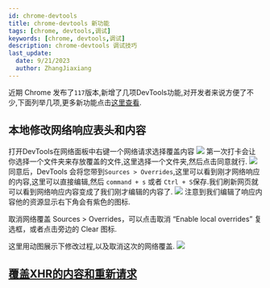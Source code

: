 ```yaml
---
id: chrome-devtools
title: chrome-devtools 新功能
tags: [chrome, devtools,调试]
keywords: [chrome, devtools,调试]
description: chrome-devtools 调试技巧
last_update:
  date: 9/21/2023
  author: ZhangJiaxiang
---
```

近期 Chrome 发布了`117`版本,新增了几项DevTools功能,对开发者来说方便了不少,下面列举几项,更多新功能点击[这里查看](https://developer.chrome.com/blog/new-in-devtools-117/?utm_source=devtools).
## 本地修改网络响应表头和内容
打开DevTools在网络面板中右键一个网络请求选择覆盖内容
![](https://wd.imgix.net/image/NJdAV9UgKuN8AhoaPBquL7giZQo1/BRExqF6iUJioa9YkiUeV.png?auto=format&w=1600)
第一次打卡会让你选择一个文件夹来存放覆盖的文件,这里选择一个文件夹,然后点击同意就行.
![](https://wd.imgix.net/image/NJdAV9UgKuN8AhoaPBquL7giZQo1/cuNvCVUAVtICozqgThQi.png?auto=format&w=1600)
同意后，DevTools 会将您带到`Sources > Overrides`,这里可以看到刚才网络响应的内容,这里可以直接编辑,然后 `command + s` 或者 `Ctrl + S`保存.我们刷新网页就可以看到网络响应内容变成了我们刚才编辑的内容了.
![](https://png.zjiaxiang.cn/blog/20230920234557.png)
注意到我们编辑了响应内容他的资源显示右下角会有紫色的图标.

取消网络覆盖 Sources > Overrides，可以点击取消 “Enable local overrides” 复选框，或者点击旁边的 Clear 图标.

这里用动图展示下修改过程,以及取消这次的网络覆盖.
![](https://png.zjiaxiang.cn/blog/20230921000302.gif)

## [覆盖XHR的内容和重新请求](https://developer.chrome.com/blog/new-in-devtools-117/?utm_source=devtools#xhr-fetch)
